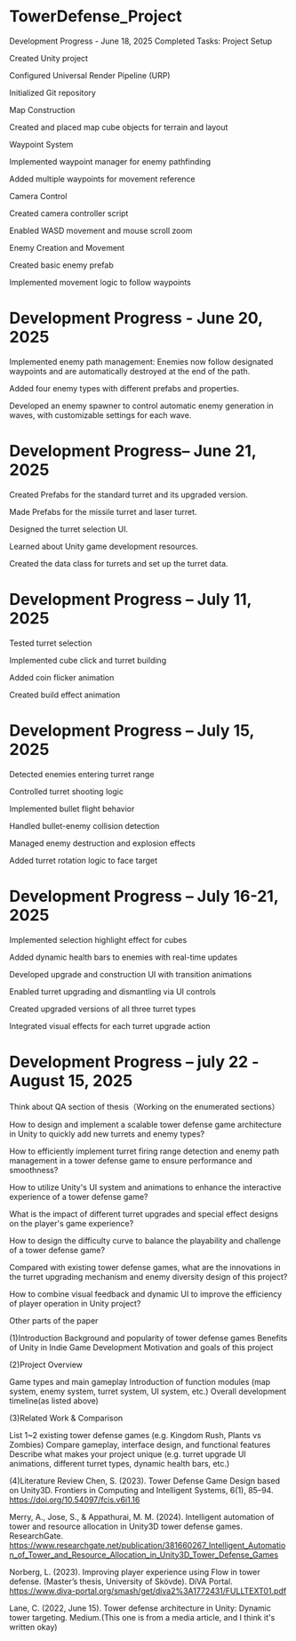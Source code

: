 # TowerDefense_Project
Development Progress - June 18, 2025
Completed Tasks:
Project Setup

Created Unity project

Configured Universal Render Pipeline (URP)

Initialized Git repository

Map Construction

Created and placed map cube objects for terrain and layout

Waypoint System

Implemented waypoint manager for enemy pathfinding

Added multiple waypoints for movement reference

Camera Control

Created camera controller script

Enabled WASD movement and mouse scroll zoom

Enemy Creation and Movement

Created basic enemy prefab

Implemented movement logic to follow waypoints



Development Progress - June 20, 2025
======================================

Implemented enemy path management: Enemies now follow designated waypoints and are automatically destroyed at the end of the path.

Added four enemy types with different prefabs and properties.

Developed an enemy spawner to control automatic enemy generation in waves, with customizable settings for each wave.


Development Progress– June 21, 2025
=======================================
Created Prefabs for the standard turret and its upgraded version.

Made Prefabs for the missile turret and laser turret.

Designed the turret selection UI.

Learned about Unity game development resources.

Created the data class for turrets and set up the turret data.


Development Progress – July 11, 2025
======================================

Tested turret selection

Implemented cube click and turret building

Added coin flicker animation

Created build effect animation

Development Progress – July 15, 2025
=====================================

Detected enemies entering turret range

Controlled turret shooting logic

Implemented bullet flight behavior

Handled bullet-enemy collision detection

Managed enemy destruction and explosion effects

Added turret rotation logic to face target

Development Progress – July 16-21, 2025
=========================================
Implemented selection highlight effect for cubes

Added dynamic health bars to enemies with real-time updates

Developed upgrade and construction UI with transition animations

Enabled turret upgrading and dismantling via UI controls

Created upgraded versions of all three turret types

Integrated visual effects for each turret upgrade action


Development Progress – july 22 -August 15, 2025
========================================
Think about QA section of thesis（Working on the enumerated sections）

How to design and implement a scalable tower defense game architecture in Unity to quickly add new turrets and enemy types?

How to efficiently implement turret firing range detection and enemy path management in a tower defense game to ensure performance and smoothness?

How to utilize Unity's UI system and animations to enhance the interactive experience of a tower defense game?

What is the impact of different turret upgrades and special effect designs on the player's game experience?

How to design the difficulty curve to balance the playability and challenge of a tower defense game?

Compared with existing tower defense games, what are the innovations in the turret upgrading mechanism and enemy diversity design of this project?

How to combine visual feedback and dynamic UI to improve the efficiency of player operation in Unity project?



Other parts of the paper

(1)Introduction
Background and popularity of tower defense games
Benefits of Unity in Indie Game Development
Motivation and goals of this project

(2)Project Overview

Game types and main gameplay
Introduction of function modules (map system, enemy system, turret system, UI system, etc.)
Overall development timeline(as listed above)


(3)Related Work & Comparison

List 1~2 existing tower defense games (e.g. Kingdom Rush, Plants vs Zombies)
Compare gameplay, interface design, and functional features
Describe what makes your project unique (e.g. turret upgrade UI animations, different turret types, dynamic health bars, etc.)




(4)Literature Review
Chen, S. (2023). Tower Defense Game Design based on Unity3D. Frontiers in Computing and Intelligent Systems, 6(1), 85–94. https://doi.org/10.54097/fcis.v6i1.16

Merry, A., Jose, S., & Appathurai, M. M. (2024). Intelligent automation of tower and resource allocation in Unity3D tower defense games. ResearchGate. https://www.researchgate.net/publication/381660267_Intelligent_Automation_of_Tower_and_Resource_Allocation_in_Unity3D_Tower_Defense_Games

Norberg, L. (2023). Improving player experience using Flow in tower defense. (Master’s thesis, University of Skövde). DiVA Portal. https://www.diva-portal.org/smash/get/diva2%3A1772431/FULLTEXT01.pdf

Lane, C. (2022, June 15). Tower defense architecture in Unity: Dynamic tower targeting. Medium.(This one is from a media article, and I think it's written okay)





